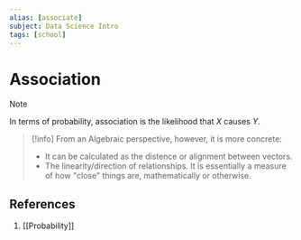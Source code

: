 ```yaml
---
alias: [associate]
subject: Data Science Intro
tags: [school]
---
```

# Association

> [!note] 
In terms of probability, association is the likelihood that $X$ causes $Y$. 

> [!info]
> From an Algebraic perspective, however, it is more concrete:
> - It can be calculated as the distence or alignment between vectors.
> - The linearity/direction of relationships.
It is essentially a measure of how "close" things are, mathematically or otherwise.

## References
1. [[Probability]]